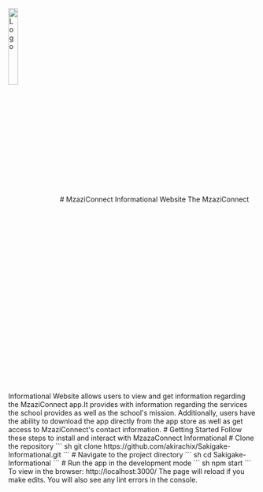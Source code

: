 <img alt="Logo" align="center" src="https://res.cloudinary.com/dtu8pkzkp/image/upload/v1693517211/one_ov7azy.svg" width="20%"/>
# MzaziConnect Informational Website
The MzaziConnect Informational Website allows users to view and get information regarding the MzaziConnect app.It provides with information regarding the services the school provides as well as the school's mission. Additionally, users have the ability to download the app directly from the app store as well as get access to MzaziConnect's contact information. 
# Getting Started
Follow these steps to install and interact with MzazaConnect Informational
# Clone the repository
``` sh
git clone https://github.com/akirachix/Sakigake-Informational.git
```
# Navigate to the project directory
``` sh
cd Sakigake-Informational
```
# Run the app in the development mode
``` sh
 npm start
 ```
To view in the browser: http://localhost:3000/
The page will reload if you make edits.
You will also see any lint errors in the console.